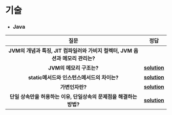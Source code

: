# 기술 
- ### Java
| 질문 | 정답 |   
| :--: | :--: |   
|__JVM의 개념과 특징, JIT 컴파일러와 가비지 컬렉터, JVM 옵션과 메모리 관리는?__  ||
|__JVM의 메모리 구조는?__  |__[solution](https://github.com/jhmin-kk99/Coding-Interview/blob/main/solution/sol_1.txt)__  |
|__static메서드와 인스턴스메서드의 차이는?__  |__[solution](https://github.com/jhmin-kk99/Coding-Interview/blob/main/solution/so1_2.txt)__  |
|__가변인자란?__  |__[solution](https://github.com/jhmin-kk99/Coding-Interview/blob/main/solution/sol_3.txt)__  |   
|__단일 상속만을 허용하는 이유, 단일상속의 문제점을 해결하는 방법?__  |__[solution](https://github.com/jhmin-kk99/Coding-Interview/blob/main/solution/sol_4.txt)__  |   
